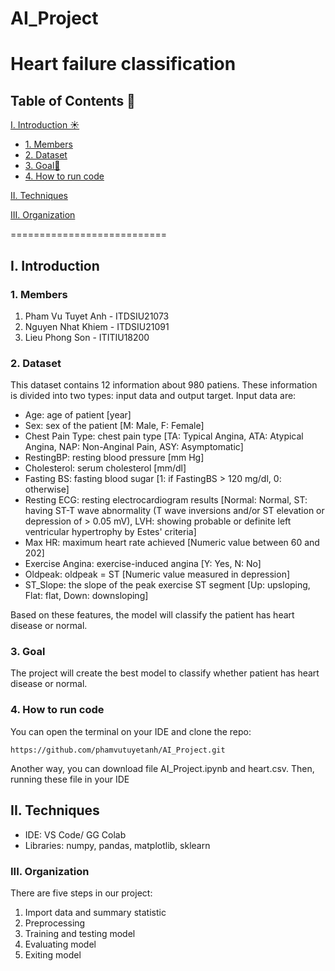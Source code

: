 # AI_Project
# Heart failure classification
## Table of Contents 📑

[I. Introduction ☀️](#Intro)
- [1. Members](#members)
- [2. Dataset](#Dataset)
- [3. Goal🎯](#goal)
- [4. How to run code ](#install)
  
[II. Techniques](#Techniques)

[III. Organization](#Organization)


===========================

<a name="Intro"></a>
## I. Introduction

<a name = "members"></a>
### 1. Members
<ol>
    <li> Pham Vu Tuyet Anh - ITDSIU21073 </li>
    <li> Nguyen Nhat Khiem - ITDSIU21091 </li>
    <li> Lieu Phong Son - ITITIU18200 </li>
</ol>

<a name="Dataset"></a>
### 2. Dataset
This dataset contains 12 information about 980 patiens. These information is divided into two types: input data and output target. Input data are: 
<ul>
<li>	Age: age of patient [year]	</li>
<li>	Sex: sex of the patient [M: Male, F: Female]</li>
<li>    Chest Pain Type: chest pain type [TA: Typical Angina, ATA: Atypical Angina, NAP: Non-Anginal Pain, ASY: Asymptomatic] </li>
<li>    RestingBP: resting blood pressure [mm Hg] </li>
<li>    Cholesterol: serum cholesterol [mm/dl] </li>
<li> 	Fasting BS: fasting blood sugar [1: if FastingBS > 120 mg/dl, 0: otherwise] </li>
<li>    Resting ECG: resting electrocardiogram results [Normal: Normal, ST: having ST-T wave abnormality (T wave inversions and/or ST elevation or depression of > 0.05 mV), LVH: showing probable or definite left ventricular hypertrophy by Estes' criteria] </li>
<li>	Max HR: maximum heart rate achieved [Numeric value between 60 and 202] </li>
<li>	Exercise Angina: exercise-induced angina [Y: Yes, N: No]</li>
<li>	Oldpeak: oldpeak = ST [Numeric value measured in depression]</li>
<li>	ST_Slope: the slope of the peak exercise ST segment [Up: upsloping, Flat: flat, Down: downsloping] </li>
</ul>
Based on these features, the model will classify the patient has heart disease or normal.

<a name="goal"></a>
### 3. Goal
The project will create the best model to classify whether patient has heart disease or normal. 

<a name="install"></a>
### 4. How to run code
You can open the terminal on your IDE and clone the repo: 

` https://github.com/phamvutuyetanh/AI_Project.git `

Another way, you can download file AI_Project.ipynb and heart.csv. Then, running these file in your IDE

<a name="Techniques"></a>
## II. Techniques
<ul>
<li>	IDE: VS Code/ GG Colab</li>
<li>    Libraries: numpy, pandas, matplotlib, sklearn</li>
</ul>

<a name="Organization"></a>
### III. Organization 
There are five steps in our project: 

<ol>
    <li> Import data and summary statistic </li>
    <li> Preprocessing </li>
    <li> Training and testing model</li>
    <li> Evaluating model </li>
    <li> Exiting model </li>
</ol>




